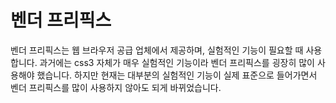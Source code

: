 # 벤더 프리픽스

벤더 프리픽스는 웹 브라우저 공급 업체에서 제공하며, 실험적인 기능이 필요할 때 사용합니다. 과거에는 css3 자체가 매우 실험적인 기능이라 벤더 프리픽스를 굉장히 많이 사용해야 했습니다. 하지만 현재는 대부분의 실험적인 기능이 실제 표준으로 들어가면서 벤더 프리픽스를 많이 사용하지 않아도 되게 바뀌었습니다.
